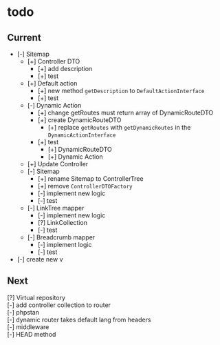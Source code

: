 # todo

## Current

- [-] Sitemap  
  - [+] Controller DTO  
    - [+] add description  
    - [+] test  
  - [+] Default action  
    - [+] new method `getDescription` to `DefaultActionInterface`  
    - [+] test  
  - [-] Dynamic Action  
    - [+] change getRoutes must return array of DynamicRouteDTO  
    - [+] create DynamicRouteDTO  
      - [+] replace `getRoutes` with `getDynamicRoutes` in the `DynamicActionInterface`  
    - [+] test  
      - [+] DynamicRouteDTO  
      - [+] Dynamic Action  
  - [+] Update Controller  
  - [-] Sitemap  
    - [+] rename Sitemap to ControllerTree
    - [+] remove `ControllerDTOFactory`
    - [-] implement new logic  
    - [-] test  
  - [-] LinkTree mapper  
    - [-] implement new logic  
    - [?] LinkCollection  
    - [-] test  
  - [-] Breadcrumb mapper  
    - [-] implement logic  
    - [-] test  
- [-] create new v  

## Next

[?] Virtual repository  
[-] add controller collection to router  
[-] phpstan  
[-] dynamic router takes default lang from headers  
[-] middleware  
[-] HEAD method
